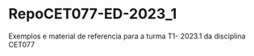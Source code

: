 # RepoCET077-ED-2023_1
Exemplos e material de referencia para a turma T1- 2023.1 da disciplina CET077 
